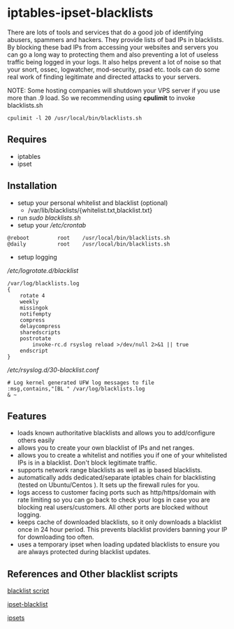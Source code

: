 iptables-ipset-blacklists
=========================

There are lots of tools and services that do a good job of identifying abusers, spammers and
hackers. They provide lists of bad IPs in blacklists. By blocking these bad IPs from
accessing your websites and servers you can go a long way to protecting them and also
preventing a lot of useless traffic being logged in your logs. It also helps prevent
a lot of noise so that your snort, ossec, logwatcher, mod-security, psad etc. tools can
do some real work of finding legitimate and directed attacks to your servers.

NOTE: Some hosting companies will shutdown your VPS server if you use more than .9 load.
So we recommending using **cpulimit** to invoke blacklists.sh

`cpulimit -l 20 /usr/local/bin/blacklists.sh`

## Requires

 - iptables
 - ipset

## Installation

- setup your personal whitelist and blacklist (optional)
    -  /var/lib/blacklists/{whitelist.txt,blacklist.txt}
- run _sudo blacklists.sh_  
- setup your _/etc/crontab_
~~~
@reboot         root    /usr/local/bin/blacklists.sh
@daily          root    /usr/local/bin/blacklists.sh
~~~
- setup logging

_/etc/logrotate.d/blacklist_
~~~
/var/log/blacklists.log
{
    rotate 4
    weekly
    missingok
    notifempty
    compress
    delaycompress
    sharedscripts
    postrotate
        invoke-rc.d rsyslog reload >/dev/null 2>&1 || true
    endscript
}
~~~

_/etc/rsyslog.d/30-blacklist.conf_
~~~
# Log kernel generated UFW log messages to file
:msg,contains,"[BL " /var/log/blacklists.log
& ~
~~~

## Features

- loads known authoritative blacklists and allows you to add/configure others easily
- allows you to create your own blacklist of IPs and net ranges.
- allows you to create a whitelist and notifies you if one of your whitelisted IPs
is in a blacklist. Don't block legitimate traffic.
- supports network range blacklists as well as ip based blacklists.
- automatically adds dedicated/separate iptables chain for blacklisting (tested on Ubuntu/Centos ).
It sets up the firewall rules for you.
- logs access to customer facing ports such as http/https/domain with rate limiting so you can
go back to check your logs in case you are blocking real users/customers. All other
ports are blocked without logging.
- keeps cache of downloaded blacklists, so it only downloads a blacklist once in 24 hour period.
This prevents blacklist providers banning your IP for downloading too often.
- uses a temporary ipset when loading updated blacklists to ensure you are always protected
during blacklist updates.



## References and Other blacklist scripts

[blacklist script](http://sysadminnotebook.blogspot.com.au/2013_07_01_archive.html)

[ipset-blacklist](https://github.com/trick77/ipset-blacklist/)

[ipsets](http://kirkkosinski.com/2013/11/mass-blocking-evil-ip-addresses-iptables-ip-sets/)

